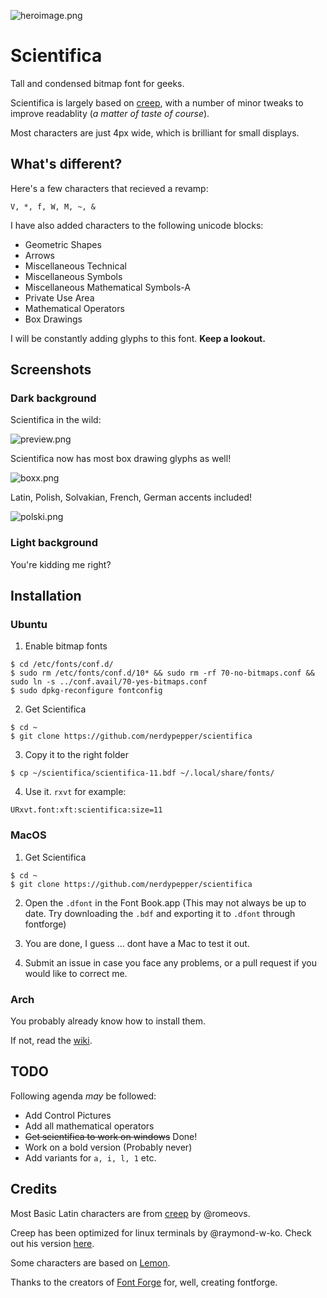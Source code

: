 ![heroimage.png](https://0x0.st/sPD9.png)

# Scientifica


Tall and condensed bitmap font for geeks.


Scientifica is largely based on [creep](https://github.com/romeovs/creep), with a number
of minor tweaks to improve readablity (*a matter of taste of course*).

Most characters are just 4px wide, which is brilliant for small displays.


## What's different?


Here's a few characters that recieved a revamp:

`V, *, f, W, M, ~, & `

I have also added characters to the following unicode blocks:

 - Geometric Shapes 
 - Arrows 
 - Miscellaneous Technical 
 - Miscellaneous Symbols
 - Miscellaneous Mathematical Symbols-A
 - Private Use Area
 - Mathematical Operators
 - Box Drawings

I will be constantly adding glyphs to this font. **Keep a lookout.**



## Screenshots

### Dark background

Scientifica in the wild:

![preview.png](https://0x0.st/sPpq.png)


Scientifica now has most box drawing glyphs as well!

![boxx.png](https://0x0.st/sPpP.png)


Latin, Polish, Solvakian, French, German accents included!

![polski.png](https://0x0.st/sPpZ.png)

### Light background


You're kidding me right?




## Installation


### Ubuntu


 1. Enable bitmap fonts
 ```shell
 $ cd /etc/fonts/conf.d/ 
 $ sudo rm /etc/fonts/conf.d/10* && sudo rm -rf 70-no-bitmaps.conf && sudo ln -s ../conf.avail/70-yes-bitmaps.conf
 $ sudo dpkg-reconfigure fontconfig
  ```

 2. Get Scientifica
 ```shell
 $ cd ~ 
 $ git clone https://github.com/nerdypepper/scientifica
 ```

 3. Copy it to the right folder
 ```shell 
 $ cp ~/scientifica/scientifica-11.bdf ~/.local/share/fonts/
 ```

 4. Use it. `rxvt` for example:
 ```shell
 URxvt.font:xft:scientifica:size=11
 ```


### MacOS


 1. Get Scientifica
 ```shell
 $ cd ~
 $ git clone https://github.com/nerdypepper/scientifica
 ```

 2. Open the `.dfont` in the Font Book.app (This may not always be up to date. Try downloading the `.bdf` and exporting it to `.dfont` through fontforge)

 3. You are done, I guess ... dont have a Mac to test it out.

 4. Submit an issue in case you face any problems, or a pull request if you would like to correct me.


### Arch

You probably already know how to install them.

If not, read the [wiki](https://wiki.archlinux.org/index.php/fonts).




## TODO

Following agenda *may* be followed:

 - Add Control Pictures
 - Add all mathematical operators
 - ~~Get scientifica to work on windows~~ Done!
 - Work on a bold version (Probably never)
 - Add variants for `a, i, l, 1` etc.



## Credits

Most Basic Latin characters are from [creep](https://github.com/romeovs/creep) by @romeovs.

Creep has been optimized for linux terminals by @raymond-w-ko. Check out his version [here](https://github.com/raymond-w-ko/creep2).

Some characters are based on [Lemon](http://artwizaleczapka.sourceforge.net/).

Thanks to the creators of [Font Forge](https://fontforge.github.io/en-US/) for, well, creating fontforge.
